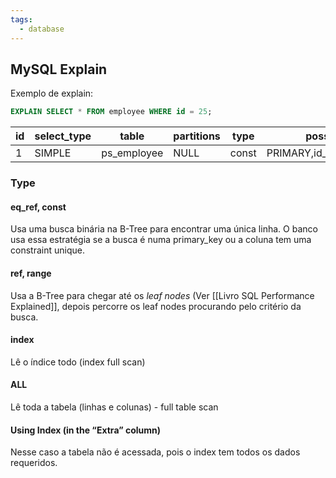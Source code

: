 ```yaml
---
tags:
  - database
---
```

## MySQL Explain
Exemplo de explain:

```sql
EXPLAIN SELECT * FROM employee WHERE id = 25;
```

| id | select_type | table | partitions | type | possible_keys | key | key_len | ref | rows | filtered | Extra |
| ---- | ---- | ---- | ---- | ---- | ---- | ---- | ---- | ---- | ---- | ---- | ---- |
| 1 | SIMPLE | ps_employee | NULL | const | PRIMARY,id_employee_passwd | PRIMARY | 4 | const | 1 | 100.00 | NULL |

### Type

#### eq_ref, const
Usa uma busca binária na B-Tree para encontrar uma única linha. O banco usa essa estratégia se a busca é numa primary_key ou a coluna tem uma constraint unique.

#### ref, range

Usa a B-Tree para chegar até os *leaf nodes* (Ver [[Livro SQL Performance Explained]], depois percorre os leaf nodes procurando pelo critério da busca.

#### index

Lê o índice todo (index full scan)

#### ALL

Lê toda a tabela (linhas e colunas) - full table scan

#### Using Index (in the “Extra” column)

Nesse caso a tabela não é acessada, pois o index tem todos os dados requeridos.

